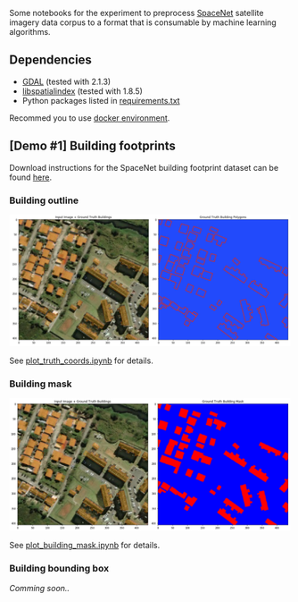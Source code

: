 Some notebooks for the experiment to preprocess [SpaceNet](http://explore.digitalglobe.com/spacenet) satellite imagery data corpus to a format that is consumable by machine learning algorithms.

## Dependencies

- [GDAL](http://www.gdal.org/) (tested with 2.1.3)
- [libspatialindex](http://libspatialindex.github.io/) (tested with 1.8.5)
- Python packages listed in [requirements.txt](requirements.txt)

Recommed you to use [docker environment](../../docker).

## [Demo #1] Building footprints

Download instructions for the SpaceNet building footprint dataset can be 
found [here](https://spacenetchallenge.github.io).

### Building outline

<img src="contents/building_outline.png" />

See [plot_truth_coords.ipynb](plot_truth_coords.ipynb) for details.

### Building mask

<img src="contents/building_mask.png" />

See [plot_building_mask.ipynb](plot_building_mask.ipynb) for details.

### Building bounding box

*Comming soon..*